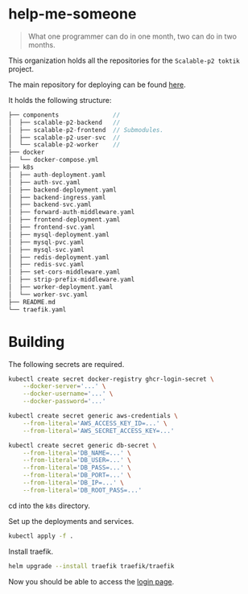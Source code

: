 # help-me-someone
> What one programmer can do in one month, two can do in two months.

This organization holds all the repositories for the `Scalable-p2 toktik` project.

The main repository for deploying can be found [here](https://github.com/help-me-someone/scalable-p2-orchestrator).

It holds the following structure:
```rust
├── components               // 
│  ├── scalable-p2-backend   // 
│  ├── scalable-p2-frontend  // Submodules.
│  ├── scalable-p2-user-svc  //
│  └── scalable-p2-worker    // 
├── docker
│  └── docker-compose.yml
├── k8s
│  ├── auth-deployment.yaml
│  ├── auth-svc.yaml
│  ├── backend-deployment.yaml
│  ├── backend-ingress.yaml
│  ├── backend-svc.yaml
│  ├── forward-auth-middleware.yaml
│  ├── frontend-deployment.yaml
│  ├── frontend-svc.yaml
│  ├── mysql-deployment.yaml
│  ├── mysql-pvc.yaml
│  ├── mysql-svc.yaml
│  ├── redis-deployment.yaml
│  ├── redis-svc.yaml
│  ├── set-cors-middleware.yaml
│  ├── strip-prefix-middleware.yaml
│  ├── worker-deployment.yaml
│  └── worker-svc.yaml
├── README.md
└── traefik.yaml
```

# Building

The following secrets are required.
```bash
kubectl create secret docker-registry ghcr-login-secret \
    --docker-server='...' \
    --docker-username='...' \
    --docker-password='...'

kubectl create secret generic aws-credentials \
    --from-literal='AWS_ACCESS_KEY_ID=...' \
    --from-literal='AWS_SECRET_ACCESS_KEY=...'

kubectl create secret generic db-secret \
    --from-literal='DB_NAME=...' \
    --from-literal='DB_USER=...' \
    --from-literal='DB_PASS=...' \
    --from-literal='DB_PORT=...' \
    --from-literal='DB_IP=...' \
    --from-literal='DB_ROOT_PASS=...'
```

cd into the `k8s` directory.

Set up the deployments and services.
```bash
kubectl apply -f .
```

Install traefik.
```bash
helm upgrade --install traefik traefik/traefik
```

Now you should be able to access the [login page](http://localhost/login).


